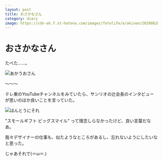 ```yaml
---
layout: post
title: おさかなさん
category: diary
image: https://cdn-ak.f.st-hatena.com/images/fotolife/a/akinen/20200828/20200828193403.jpg
---
```


# おさかなさん

たべた……。

<img src="https://cdn-ak.f.st-hatena.com/images/fotolife/a/akinen/20200828/20200828193403.jpg" alt="あかうおさん">

〜〜〜

テレ東のYouTubeチャンネルをみていたら、サンリオの辻会長のインタビューが思いのほか良いことを言っていた。

<img src="https://cdn-ak.f.st-hatena.com/images/fotolife/a/akinen/20200828/20200828203509.png
" alt="ほんとうにそれ">

"スモールギフト ビッグスマイル" って理念しらなかったけど、良い言葉だなあ。

我々デザイナーの仕事も、似たようなところがあるし、忘れないようにしたいなと思った。

 

じゃあそれで(＝ω＝.)